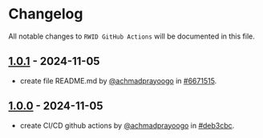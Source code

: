 # Changelog

All notable changes to `RWID GitHub Actions` will be documented in this file.

## [1.0.1](https://github.com/achmadprayoogo/rwid-github-actions/releases/tag/1.0.1) - 2024-11-05

- create file README.md by [@achmadprayoogo](https://github.com/achmadprayoogo) in [#6671515](https://github.com/achmadprayoogo/rwid-github-actions/commit/667151571296fe7c123f21a06cad5506cac95b09).

## [1.0.0](https://github.com/achmadprayoogo/rwid-github-actions/releases/tag/1.0.0) - 2024-11-05

- create CI/CD github actions by [@achmadprayoogo](https://github.com/achmadprayoogo) in [#deb3cbc](https://github.com/achmadprayoogo/rwid-github-actions/commit/667151571296fe7c123f21a06cad5506cac95b09).
